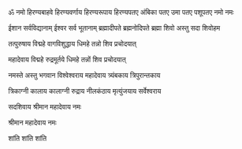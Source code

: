 ॐ नमो हिरण्यबाहवे हिरण्यवर्णाय हिरण्यरूपाय हिरण्यपतए अंबिका पतए उमा पतए पशूपतए नमो नमः

ईशान सर्वविद्यानाम् ईश्वर सर्व भूतानाम् ब्रह्मादीपते ब्रह्मनोदिपते ब्रह्मा शिवो अस्तु सदा शिवोहम

तत्पुरुषाय विद्महे वागविशुद्धाय धिमहे तन्नो शिव प्रचोदयात्

महादेवाय विद्महे रुद्रमूर्तये धिमहे तन्नों शिव प्रचोदयात्

नमस्ते अस्तु भगवान विश्वेश्वराय महादेवाय त्र्यंबकाय त्रिपुरान्तकाय

त्रिकाग्नी कालाय कालाग्नी रुद्राय नीलकंठाय मृत्युंजयाय सर्वेश्वराय

सदशिवाय श्रीमान महादेवाय नमः

श्रीमान महादेवाय नमः

शांति शांति शांति
